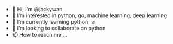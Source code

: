 - 👋 Hi, I’m @jackywan
- 👀 I’m interested in python, go, machine learning, deep learning
- 🌱 I’m currently learning python, ai
- 💞️ I’m looking to collaborate on python
- 📫 How to reach me ...

<!---
jackywan/jackywan is a ✨ special ✨ repository because its `README.md` (this file) appears on your GitHub profile.
You can click the Preview link to take a look at your changes.
--->
